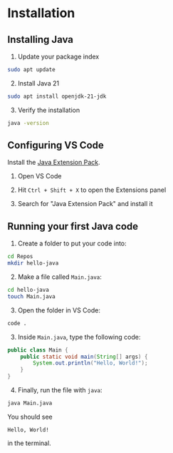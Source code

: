 # Installation

## Installing Java

1. Update your package index

```bash
sudo apt update
```

2. Install Java 21

```bash
sudo apt install openjdk-21-jdk
```

3. Verify the installation

```bash
java -version
```

## Configuring VS Code

Install the
[Java Extension Pack](https://marketplace.visualstudio.com/items?itemName=vscjava.vscode-java-pack).

1. Open VS Code

2. Hit `Ctrl + Shift + X` to open the Extensions panel

3. Search for "Java Extension Pack" and install it

## Running your first Java code

1. Create a folder to put your code into:

```bash
cd Repos
mkdir hello-java
```

2. Make a file called `Main.java`:

```bash
cd hello-java
touch Main.java
```

3. Open the folder in VS Code:

```bash
code .
```

3. Inside `Main.java`, type the following code:

```java
public class Main {
    public static void main(String[] args) {
        System.out.println("Hello, World!");
    }
}
```

4. Finally, run the file with `java`:

```bash
java Main.java
```

You should see

```
Hello, World!
```

in the terminal.
